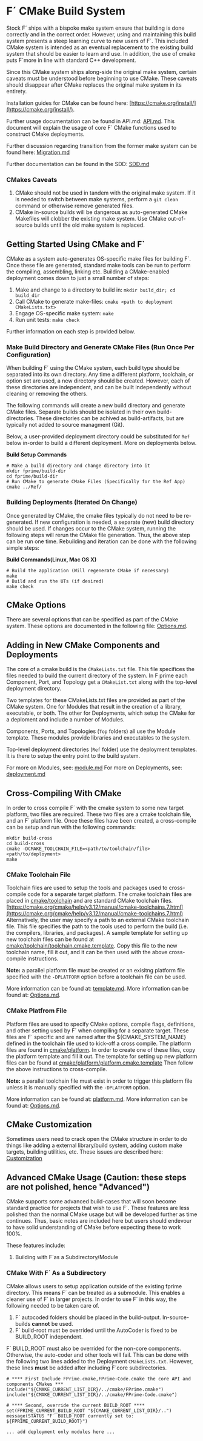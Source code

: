 # F´ CMake Build System

Stock F´ ships with a bispoke make system ensure that building is done correctly and in the correct
order. However, using and maintaining this build system presents a steep learning curve to new
users of F´. This included CMake system is intended as an eventual replacement to the existing
build system that should be easier to learn and use. In addition, the use of cmake puts F´more in
line with standard C++ development.

Since this CMake system ships along-side the original make system, certain caveats must be
understood before beginning to use CMake. These caveats should disappear after CMake replaces the
original make system in its entirety.

Installation guides for CMake can be found here:
[https://cmake.org/install/](https://cmake.org/install/).

Further usage documentation can be found in API.md: [API.md](docs/API.md). This document will
explain the usage of core F´ CMake functions used to construct CMake deployments.

Further discussion regarding transition from the former make system can be found here:
[Migration.md](docs/Migration.md)

Further documentation can be found in the SDD: [SDD.md](docs/sdd.md)

### CMakes Caveats

1. CMake should not be used in tandem with the original make system.  If it is needed to switch
between make systems, perform a `git clean ` command or otherwise remove generated files.
2. CMake in-source builds will be dangerous as auto-generated CMake Makefiles will clobber the
existing make system. Use CMake out-of-source builds until the old make system is replaced.

## Getting Started Using CMake and F`

CMake as a system auto-generates OS-specific make files for building F´. Once these file are
generated, standard make tools can be run to perform the compiling, assembling, linking etc.
Building a CMake-enabled deployment comes down to just a small number of steps:

1. Make and change to a directory to build in: `mkdir build_dir; cd build_dir`
2. Call CMake to generate make-files: `cmake <path to deployment CMakeLists.txt>`
3. Engage OS-specific make system: `make`
4. Run unit tests: `make check`

Further information on each step is provided below.

### Make Build Directory and Generate CMake Files (Run Once Per Configuration)

When building F´ using the CMake system, each build type should be separated into its own directory.
Any time a different platform, toolchain, or option set are used, a new directory should be created.
However, each of these directories are independent, and can be built independently without cleaning
or removing the others.

The following commands will create a new build directory and generate CMake files. Separate builds
should be isolated in their own build-directories.  These directories can be achived as
build-artifacts, but are typically not added to source managment (Git).

Below, a user-provided deployment directory could be substituted for `Ref` below in-order to build a
different deployment. More on deployments below.

**Build Setup Commands**

```
# Make a build directory and change directory into it
mkdir fprime/build-dir
cd fprime/build-dir
# Run CMake to generate CMake Files (Specifically for the Ref App)
cmake ../Ref/
```

### Building Deployments (Iterated On Change)

Once generated by CMake, the cmake files typically do not need to be re-generated. If new
configuration is needed, a separate (new) build directory should be used.  If changes occur to the
CMake system, running the following steps will rerun the CMake file generation. Thus, the above
step can be run one time.  Rebuilding and iteration can be done with the following simple steps:

**Build Commands(Linux, Mac OS X)**

``` 
# Build the application (Will regenerate CMake if necessary)
make
# Build and run the UTs (if desired)
make check
```

## CMake Options

There are several options that can be specified as part of the CMake system. These options are
documented in the following file: [Options.md](docs/Options.md).

## Adding in New CMake Components and Deployments

The core of a cmake build is the `CMakeLists.txt` file. This file specifices the files needed to
build the current directory of the system. In F prime each Component, Port, and Topology get a
`CMakeList.txt` along with the top-level deployment directory.

Two templates for these CMakeLists.txt files are provided as part of the CMake system. One for
Modules that result in the creation of a library, executable, or both. The other for Deployments,
which setup the CMake for a deploment and include a number of Modules.

Components, Ports, and Topologies (`Top` folders) all use the Module template. These modules
provide libraries and executables to the system.

Top-level deployment directories (`Ref` folder) use the deployment templates. It is there to setup
the entry point to the build system.

For more on Modules, see: [module.md](docs/module.md)
For more on Deployments, see: [deployment.md](docs/deployment.md)


## Cross-Compiling With CMake

In order to cross compile F´ with the cmake system to some new target platform, two files are
required. These two files are a cmake toolchain file, and an F´ platform file. Once these files
have been created, a cross-compile can be setup and run with the following commands:

```
mkdir build-cross
cd build-cross
cmake -DCMAKE_TOOLCHAIN_FILE=<path/to/toolchain/file> <path/to/deployment>
make
```

### CMake Toolchain File

Toolchain files are used to setup the tools and packages used to cross-compile code for a separate
target platform. The cmake toolchain files are placed in [cmake/toolchain](toolchain) and are
standard CMake toolchain files.
[https://cmake.org/cmake/help/v3.12/manual/cmake-toolchains.7.html](https://cmake.org/cmake/help/v3.12/manual/cmake-toolchains.7.html)
Alternatively, the user may specify a path to an external CMake toolchain file. This file specifies
the path to the tools used to perform the build (i.e. the compilers, libraries, and packages). A
sample template for setting up new toolchain files can be found at
[cmake/toolchain/toolchain.cmake.template](toolchain/toolchain.cmake.template). Copy this file to
the new toolchain name, fill it out, and it can be then used with the above cross-compile
instructions.

**Note:** a parallel platform file must be created or an exisitng platform file specified with the
`-DPLATFORM` option before a toolchain file can be used.

More information can be found at: [template.md](docs/template.md).
More information can be found at: [Options.md](docs/Options.md).

### CMake Platfrom File

Platform files are used to specify CMake options, compile flags, definitions, and other setting
used by F´ when compiling for a separate target. These files are F´ specific and are named after
the ${CMAKE_SYSTEM_NAME} defined in the toolchain file used to kick-off a cross compile. The
platform files are found in [cmake/platform](platform). In order to create one of these files, copy
the platform template and fill it out. The template for setting up new platform files can be found
at [cmake/platform/platform.cmake.template](platform/platform.cmake.template) Then follow the above
instructions to cross-compile.

**Note:** a parallel toolchain file must exist in order to trigger this platform file unless it is
manually specified with the `-DPLATFORM` option.

More information can be found at: [platform.md](docs/platform.md).
More information can be found at: [Options.md](docs/Options.md).

## CMake Customization

Sometimes users need to crack open the CMake structure in order to do things like adding a external
library/build system, adding custom make targets, building utilities, etc. These issues are described
here: [Customization](docs/Customization.md)

## Advanced CMake Usage (Caution: these steps are not polished, hence "Advanced")

CMake supports some advanced build-cases that will soon become standard practice for projects that wish to use F´. These features are 
less polished than the normal CMake usage but will be developed further as time continues. Thus, basic notes are included here but users
should endevour to have solid understanding of CMake before expecting these to work 100%.

These features include:
1. Building with F´as a Subdirectory/Module

### CMake With F´ As a Subdirectory

CMake allows users to setup application outside of the existing fprime directory. This means F´ can
be treated as a submodule. This enables a cleaner use of F´ in larger projects. In order to use F´
in this way, the following needed to be taken care of.

1. F´ autocoded folders should be placed in the build-output. In-source-builds **cannot** be used.
2. F´ build-root must be overrided until the AutoCoder is fixed to be BUILD_ROOT independent.

F´ BUILD_ROOT must also be overrided for the non-core components. Otherwise, the auto-coder and
other tools will fail.  This can be done with the following two lines added to the Deployment
`CMakeLists.txt`. However, these lines **must** be added after including F´core subdirectories.

```
# **** First Include FPrime.cmake,FPrime-Code.cmake the core API and components CMakes ***
include("${CMAKE_CURRENT_LIST_DIR}/../cmake/FPrime.cmake")
include("${CMAKE_CURRENT_LIST_DIR}/../cmake/FPrime-Code.cmake")

# **** Second, override the current BUILD_ROOT ****
set(FPRIME_CURRENT_BUILD_ROOT "${CMAKE_CURRENT_LIST_DIR}/..")
message(STATUS "F´ BUILD_ROOT currently set to: ${FPRIME_CURRENT_BUILD_ROOT}")

... add deployment only modules here ...
```
